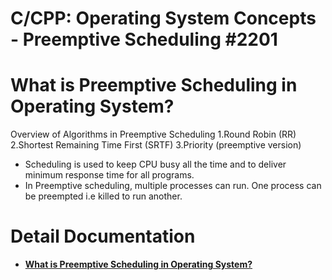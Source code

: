 # C/CPP: Operating System Concepts - Preemptive Scheduling #2201
# What is Preemptive Scheduling in Operating System?
Overview of Algorithms in Preemptive Scheduling
1.Round Robin (RR)
2.Shortest Remaining Time First (SRTF)
3.Priority (preemptive version)
- Scheduling is used to keep CPU busy all the time and to deliver minimum response time for all programs.
- In Preemptive scheduling, multiple processes can run. One process can be preempted i.e killed to run another.

# Detail Documentation
- [**What is Preemptive Scheduling in Operating System?**](./What_is_Preemptive_Scheduling_in_Operating_System.md)


